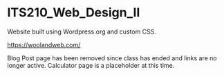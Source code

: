 # ITS210_Web_Design_II
Website built using Wordpress.org and custom CSS.

https://woolandweb.com/

Blog Post page has been removed since class has ended and links are no longer active. Calculator page is a placeholder at this time. 
